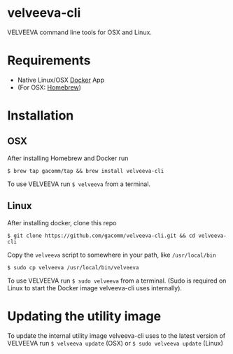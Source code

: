 # velveeva-cli
VELVEEVA command line tools for OSX and Linux.

# Requirements
* Native Linux/OSX [Docker](https://www.docker.com/products/docker) App
* (For OSX: [Homebrew](http://brew.sh/))

# Installation
## OSX
After installing Homebrew and Docker run
```
$ brew tap gacomm/tap && brew install velveeva-cli
```

To use VELVEEVA run `$ velveeva` from a terminal.

## Linux
After installing docker, clone this repo
```
$ git clone https://github.com/gacomm/velveeva-cli.git && cd velveeva-cli
```
Copy the `velveeva` script to somewhere in your path, like `/usr/local/bin`
```
$ sudo cp velveeva /usr/local/bin/velveeva
```

To use VELVEEVA run `$ sudo velveeva` from a terminal. (Sudo is required on Linux to start the Docker image velveeva-cli uses internally).

# Updating the utility image
To update the internal utility image velveeva-cli uses to the latest version of VELVEEVA run `$ velveeva update` (OSX) or `$ sudo velveeva update` (Linux)
